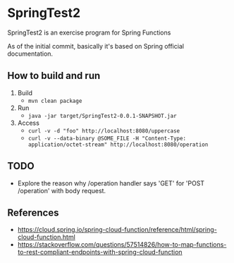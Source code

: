 # SpringTest2

SpringTest2 is an exercise program for Spring Functions

As of the initial commit, basically it's based on Spring official documentation.

## How to build and run

1. Build
    * `mvn clean package`
3. Run
    * `java -jar target/SpringTest2-0.0.1-SNAPSHOT.jar`
4. Access
    * `curl -v -d "foo" http://localhost:8080/uppercase`
    * `curl -v --data-binary @SOME_FILE -H "Content-Type: application/octet-stream" http://localhost:8080/operation`

## TODO
* Explore the reason why /operation handler says 'GET' for 'POST /operation' with body request.

## References
* https://cloud.spring.io/spring-cloud-function/reference/html/spring-cloud-function.html
* https://stackoverflow.com/questions/57514826/how-to-map-functions-to-rest-compliant-endpoints-with-spring-cloud-function
